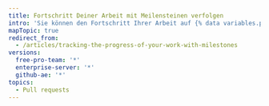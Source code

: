 ```yaml
---
title: Fortschritt Deiner Arbeit mit Meilensteinen verfolgen
intro: 'Sie können den Fortschritt Ihrer Arbeit auf {% data variables.product.product_name %} mithilfe von Meilensteinen verfolgen, die Sie für Issues und Pull Requests erstellen.'
mapTopic: true
redirect_from:
  - /articles/tracking-the-progress-of-your-work-with-milestones
versions:
  free-pro-team: '*'
  enterprise-server: '*'
  github-ae: '*'
topics:
  - Pull requests
---
```


